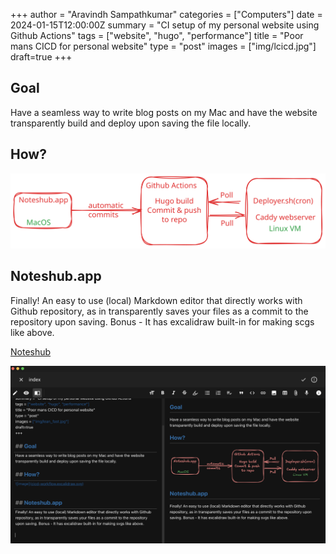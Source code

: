 +++
author = "Aravindh Sampathkumar"
categories = ["Computers"]
date = 2024-01-15T12:00:00Z
summary = "CI setup of my personal website using Github Actions"
tags = ["website", "hugo", "performance"]
title = "Poor mans CICD for personal website"
type = "post"
images = ["img/lcicd.jpg"]
draft=true
+++

## Goal
Have a seamless way to write blog posts on my Mac and have the website transparently build and deploy upon saving the file locally.

## How?
![cicd-workflow](cicd-workflow.excalidraw.svg)


## Noteshub.app

Finally!
An easy to use (local) Markdown editor that directly works with Github repository, as in transparently saves your files as a commit to the repository upon saving. Bonus - It has excalidraw built-in for making scgs like above.

[Noteshub](https://about.noteshub.app/)

![image](noteshub-screenshot.png)